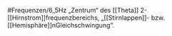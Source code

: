 #Frequenzen/6_5Hz
„Zentrum“ des [[Theta]] 2-[[Hirnstrom]]frequenzbereichs, „[[Stirnlappen]]- bzw. [[Hemisphäre]]nGleichschwingung“.